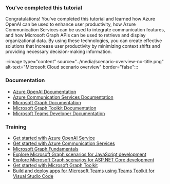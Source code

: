 <!-- markdownlint-disable MD041 -->

### You've completed this tutorial

Congratulations! You've completed this tutorial and learned how Azure OpenAI can be used to enhance user productivity, how Azure Communication Services can be used to integrate communication features, and how Microsoft Graph APIs can be used to retrieve and display organizational data. By using these technologies, you can create effective solutions that increase user productivity by minimizing context shifts and providing necessary decision-making information.

:::image type="content" source="../media/scenario-overview-no-title.png" alt-text="Microsoft Cloud scenario overview" border="false":::


### Documentation

* [Azure OpenAI Documentation](/azure/cognitive-services/openai/?WT.mc_id=m365-94501-dwahlin)
* [Azure Communication Services Documentation](/azure/communication-services/?WT.mc_id=m365-94501-dwahlin)
* [Microsoft Graph Documentation](/graph/overview?WT.mc_id=m365-94501-dwahlin)
* [Microsoft Graph Toolkit Documentation](/graph/toolkit/overview?WT.mc_id=m365-94501-dwahlin)
* [Microsoft Teams Developer Documentation](/microsoftteams/platform/?WT.mc_id=m365-94501-dwahlin)

### Training

* [Get started with Azure OpenAI Service](/training/modules/get-started-openai/?WT.mc_id=m365-94501-dwahlin)
* [Get started with Azure Communication Services](/training/modules/intro-azure-communication-services/?WT.mc_id=m365-94501-dwahlin)
* [Microsoft Graph Fundamentals](/training/paths/m365-msgraph-fundamentals/?WT.mc_id=m365-94501-dwahlin)
* [Explore Microsoft Graph scenarios for JavaScript development](/training/paths/m365-msgraph-scenarios/?WT.mc_id=m365-94501-dwahlin)
* [Explore Microsoft Graph scenarios for ASP.NET Core development](/training/paths/m365-msgraph-dotnet-core-scenarios/?WT.mc_id=m365-94501-dwahlin)
* [Get started with Microsoft Graph Toolkit](/training/modules/msgraph-toolkit-intro/?WT.mc_id=m365-94501-dwahlin)
* [Build and deploy apps for Microsoft Teams using Teams Toolkit for Visual Studio Code](/training/paths/m365-teams-toolkit-vsc/?WT.mc_id=m365-94501-dwahlin)